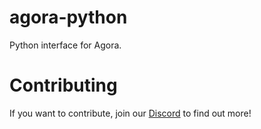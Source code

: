 # agora-python
Python interface for Agora.

# Contributing

If you want to contribute, join our [Discord](https://discord.gg/MXmfhwQ4FB) to find out more!
